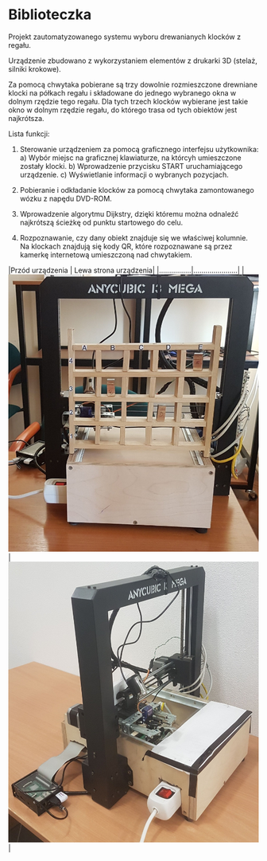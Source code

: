 # Biblioteczka

Projekt zautomatyzowanego systemu wyboru drewanianych klocków z regału.

Urządzenie zbudowano z wykorzystaniem elementów z drukarki 3D (stelaż, silniki krokowe).

Za pomocą chwytaka pobierane są trzy dowolnie rozmieszczone drewniane klocki na półkach regału i składowane do jednego wybranego okna w dolnym rzędzie tego regału. Dla tych trzech klocków wybierane jest takie okno w dolnym rzędzie regału, do którego trasa od tych obiektów jest najkrótsza.

Lista funkcji:

1. Sterowanie urządzeniem za pomocą graficznego interfejsu użytkownika:
    a) Wybór miejsc na graficznej klawiaturze, na którcyh umieszczone zostały klocki.
    b) Wprowadzenie przycisku START uruchamiającego urządzenie.
    c) Wyświetlanie informacji o wybranych pozycjach.

2. Pobieranie i odkładanie klocków za pomocą chwytaka zamontowanego wózku z napędu DVD-ROM.

3. Wprowadzenie algorytmu Dijkstry, dzięki któremu można odnaleźć najkrótszą ścieżkę od punktu startowego do celu.

4. Rozpoznawanie, czy dany obiekt znajduje się we właściwej kolumnie. Na klockach znajdują się kody QR, które rozpoznawane są przez kamerkę internetową umieszczoną nad chwytakiem.

|Przód urządzenia | Lewa strona urządzenia|
|................|......................|
|![alt text](https://github.com/ArminD93/Biblioteczka/blob/dev/images/biblioteczka2.jpg?raw=true)|![alt text](https://github.com/ArminD93/Biblioteczka/blob/dev/images/biblioteczka1.jpg?raw=true)|





